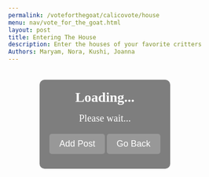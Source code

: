 ```yaml
---
permalink: /voteforthegoat/calicovote/house
menu: nav/vote_for_the_goat.html
layout: post
title: Entering The House
description: Enter the houses of your favorite critters
Authors: Maryam, Nora, Kushi, Joanna
---
```

<html>
<head>
    <meta charset="UTF-8">
    <meta name="viewport" content="width=device-width, initial-scale=1.0">
    <title id="pageTitle">House Page</title>
    <style>
        /* Base Styles */
        body {
            font-family: "Times New Roman", Times, serif;
            transition: background-color 0.5s ease;
            color: #fff;
            margin: 0;
            padding: 0;
            min-height: 100vh;
            display: flex;
            justify-content: center;
            align-items: center;
            flex-direction: column;
        }
        /* Content Container */
        .content {
            padding: 20px;
            max-width: 600px;
            margin: 20px;
            border-radius: 10px;
            text-align: center;
            background: rgba(0, 0, 0, 0.5);
        }
        /* House Information */
        .house-info {
            font-size: 28px;
            font-weight: bold;
            margin-bottom: 15px;
        }
        .message {
            font-size: 20px;
            margin-bottom: 20px;
        }
        /* Button Styles */
        .button {
            padding: 10px 20px;
            font-size: 18px;
            border: none;
            border-radius: 5px;
            cursor: pointer;
            background-color: rgba(255, 255, 255, 0.2);
            color: #fff;
            transition: background-color 0.3s ease;
            margin-bottom: 10px;
        }
        .button:hover {
            background-color: rgba(255, 255, 255, 0.4);
        }
        /* Post Container */
        .post-container {
            background: rgba(255, 255, 255, 0.2);
            padding: 15px;
            margin: 10px auto;
            border-radius: 10px;
            text-align: left;
            width: 80%;
            max-width: 400px;
            box-shadow: 0 4px 8px rgba(0, 0, 0, 0.1);
        }
        .post-button {
            padding: 8px 15px;
            margin-top: 10px;
            cursor: pointer;
            border-radius: 5px;
            border: none;
            background-color: #444;
            color: #fff;
        }
        .post-button:hover {
            background-color: #666;
        }
        .textarea-container {
            display: flex;
            justify-content: center;
            align-items: center;
        }
        textarea {
            width: 90%;
            max-width: 380px;
            height: 100px;
            border-radius: 8px;
            padding: 10px;
            border: 1px solid #ddd;
            margin-bottom: 10px;
        }
        .image-preview {
            max-width: 100%;
            border-radius: 8px;
            margin-top: 10px;
        }
    </style>
</head>
<body>
    <div class="content">
        <div id="houseInfo" class="house-info">Loading...</div>
        <div id="message" class="message">Please wait...</div>
        <button id="addPostButton" class="button">Add Post</button>
        <button id="backButton" class="button">Go Back</button>
        <div id="postsContainer"></div>
    </div>
    <script>
        window.onload = function() {
            const savedHouse = localStorage.getItem('selectedHouse');
            const houseInfo = document.getElementById('houseInfo');
            const message = document.getElementById('message');
            const pageTitle = document.getElementById('pageTitle');
            console.log(`Stored house value: ${savedHouse}`);
            if (savedHouse) {
                console.log(`Setting background color and content for ${savedHouse}`);
                setBackground(savedHouse);
                renderHousePage(savedHouse);
                houseInfo.textContent = `You selected: ${savedHouse} House`;
                // Update page title and description based on the house
                pageTitle.textContent = `${savedHouse} House Page`;
                document.querySelector('meta[name="description"]').setAttribute('content', `Explore the ${savedHouse} House and its activities.`);
            } else {
                houseInfo.textContent = "No house selected.";
                message.textContent = "Please go back and select a house.";
            }
            displayPosts();
        };
        function setBackground(house) {
            switch (house) {
                case 'Adventure Play':
                    document.body.style.backgroundColor = 'green';
                    break;
                case 'Sylvanian Family Restaurant':
                    document.body.style.backgroundColor = 'blue';
                    break;
                case 'Magical Mermaid Castle':
                    document.body.style.backgroundColor = 'purple';
                    break;
                case 'Woody School':
                    document.body.style.backgroundColor = 'goldenrod';
                    break;
                case 'Spooky Surprise Haunted':
                    document.body.style.backgroundColor = 'darkred';
                    break;
                case 'Brick Oven Bakery':
                    document.body.style.backgroundColor = 'orange';
                    break;
                default:
                    document.body.style.backgroundColor = 'white';
            }
        }
        function renderHousePage(house) {
            const houseInfo = document.getElementById('houseInfo');
            const message = document.getElementById('message');
            switch (house) {
                case 'Adventure Play':
                    houseInfo.textContent = "Welcome to the Adventure Play House!";
                    message.textContent = "Explore and have fun!";
                    break;
                case 'Sylvanian Family Restaurant':
                    houseInfo.textContent = "Welcome to the Sylvanian Family Restaurant House!";
                    message.textContent = "Join us for a delightful meal!";
                    break;
                case 'Magical Mermaid Castle':
                    houseInfo.textContent = "Welcome to the Magical Mermaid Castle!";
                    message.textContent = "Dive into an enchanting experience!";
                    break;
                case 'Woody School':
                    houseInfo.textContent = "Welcome to the Woody School House!";
                    message.textContent = "Get ready to learn and grow!";
                    break;
                case 'Spooky Surprise Haunted':
                    houseInfo.textContent = "Welcome to the Spooky Surprise Haunted House!";
                    message.textContent = "Dare to enter the haunted halls!";
                    break;
                case 'Brick Oven Bakery':
                    houseInfo.textContent = "Welcome to the Brick Oven Bakery House!";
                    message.textContent = "Smell the freshly baked goodies!";
                    break;
                default:
                    houseInfo.textContent = "House not found.";
                    message.textContent = "Please go back and select a house.";
            }
        }
        function goBack() {
            window.history.back();
        }
        document.getElementById('backButton').addEventListener('click', goBack);
        document.getElementById('addPostButton').addEventListener('click', function() {
            const postContainer = document.createElement('div');
            postContainer.classList.add('post-container');
            const textArea = document.createElement('textarea');
            const imageInput = document.createElement('input');
            imageInput.type = 'file';
            imageInput.accept = 'image/*';
            const imagePreview = document.createElement('img');
            imagePreview.classList.add('image-preview');
            imageInput.onchange = function() {
                const file = imageInput.files[0];
                if (file) {
                    const reader = new FileReader();
                    reader.onload = function(e) {
                        imagePreview.src = e.target.result;
                        imagePreview.style.display = 'block';
                    };
                    reader.readAsDataURL(file);
                }
            };
            const postButton = document.createElement('button');
            postButton.textContent = 'Post';
            postButton.classList.add('post-button');
            postButton.onclick = function() {
                savePost(textArea.value, imagePreview.src);
                displayPosts();
                postContainer.remove();
            };
            postContainer.appendChild(textArea);
            postContainer.appendChild(imageInput);
                       postContainer.appendChild(imagePreview);
            postContainer.appendChild(postButton);
            document.body.appendChild(postContainer);
        });
        function savePost(content, imageSrc) {
            if (!content.trim() && !imageSrc) {
                alert('Post content or image cannot be empty!');
                return;
            }
            let posts = JSON.parse(localStorage.getItem('posts')) || [];
            posts.push({ content: content.trim(), image: imageSrc, timestamp: new Date().toISOString() });
            localStorage.setItem('posts', JSON.stringify(posts));
        }
        function displayPosts() {
            const postsContainer = document.getElementById('postsContainer');
            postsContainer.innerHTML = '';
            let posts = JSON.parse(localStorage.getItem('posts')) || [];
            posts.forEach(post => {
                const postDiv = document.createElement('div');
                postDiv.classList.add('post-container');
                postDiv.innerHTML = `<p>${new Date(post.timestamp).toLocaleString()}: ${post.content}</p>`;
                if (post.image) {
                    const img = document.createElement('img');
                    img.src = post.image;
                    img.classList.add('image-preview');
                    postDiv.appendChild(img);
                }
                postsContainer.appendChild(postDiv);
            });
        }
    </script>
</body>
</html>
 
